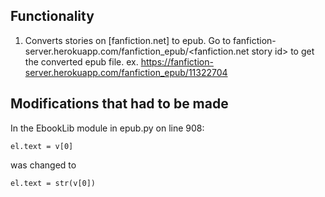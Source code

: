 ## Functionality
1. Converts stories on [fanfiction.net] to epub.
Go to fanfiction-server.herokuapp.com/fanfiction_epub/<fanfiction.net story id> to get the converted epub file.
ex. https://fanfiction-server.herokuapp.com/fanfiction_epub/11322704

## Modifications that had to be made

In the EbookLib module in epub.py on line 908:
```
el.text = v[0]
```
was changed to
```
el.text = str(v[0])
```
